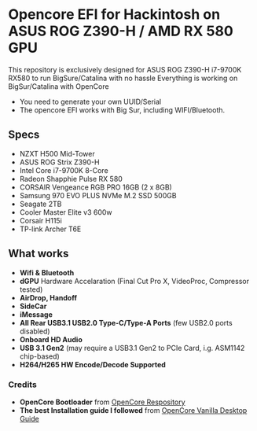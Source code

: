 # Opencore EFI for Hackintosh on ASUS ROG Z390-H / AMD RX 580 GPU
This repository is exclusively designed for ASUS ROG Z390-H i7-9700K RX580 to run BigSure/Catalina with no hassle
Everything is working on BigSur/Catalina with OpenCore
- You need to generate your own UUID/Serial
- The opencore EFI works with Big Sur, including WIFI/Bluetooth.

## Specs

- NZXT H500 Mid-Tower
- ASUS ROG Strix Z390-H
- Intel Core i7-9700K 8-Core
- Radeon Shapphie Pulse RX 580
- CORSAIR Vengeance RGB PRO 16GB (2 x 8GB)
- Samsung 970 EVO PLUS NVMe M.2 SSD 500GB
- Seagate 2TB
- Cooler Master Elite v3 600w
- Corsair H115i
- TP-link Archer T6E

## What works

- **Wifi & Bluetooth**
- **dGPU** Hardware Accelaration  (Final Cut Pro X, VideoProc, Compressor tested)
- **AirDrop, Handoff** 
- **SideCar** 
- **iMessage**
- **All Rear USB3.1 USB2.0 Type-C/Type-A Ports** (few USB2.0 ports disabled) 
- **Onboard HD Audio**
- **USB 3.1 Gen2** (may require a USB3.1 Gen2 to PCIe Card, i.g. ASM1142 chip-based)
- **H264/H265 HW Encode/Decode Supported**

### Credits

* **OpenCore Bootloader** from [OpenCore Respository](https://github.com/acidanthera/OpenCorePkg)
* **The best Installation guide I followed** from [OpenCore Vanilla Desktop Guide](https://khronokernel-2.gitbook.io/opencore-vanilla-desktop-guide/)